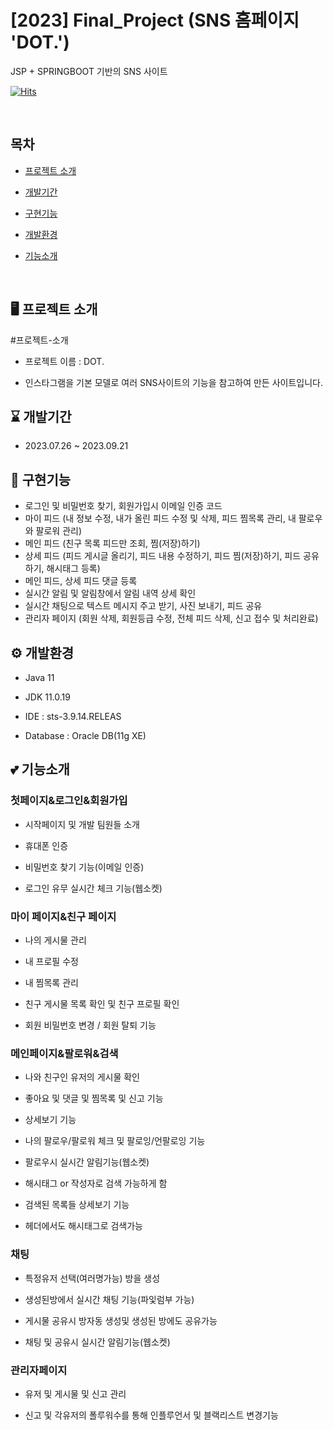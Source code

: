 # [2023] Final_Project (SNS 홈페이지 'DOT.')
JSP + SPRINGBOOT 기반의 SNS 사이트

[![Hits](https://hits.seeyoufarm.com/api/count/incr/badge.svg?url=https%3A%2F%2Fgithub.com%2Fyeoneeeeeee&count_bg=%23F0406A&title_bg=%23555555&icon=&icon_color=%23E7E7E7&title=hits&edge_flat=false)](https://hits.seeyoufarm.com)

<br>

## 목차
  - [프로젝트 소개](#-프로젝트-소개)
   
  - [개발기간](#-개발기간)
  
  - [구현기능](#-구현기능)
  
  - [개발환경](#-개발환경)
  
  - [기능소개](#-기능소개)

<br>

## 🖥️ 프로젝트 소개
#프로젝트-소개
- 프로젝트 이름 : DOT.

- 인스타그램을 기본 모델로 여러 SNS사이트의 기능을 참고하여 만든 사이트입니다.


## ⌛ 개발기간
- 2023.07.26 ~ 2023.09.21


## 🌟 구현기능
- 로그인 및 비밀번호 찾기, 회원가입시 이메일 인증 코드
- 마이 피드 (내 정보 수정, 내가 올린 피드 수정 및 삭제, 피드 찜목록 관리, 내 팔로우와 팔로워 
관리)
- 메인 피드 (친구 목록 피드만 조회, 찜(저장)하기)
- 상세 피드 (피드 게시글 올리기, 피드 내용 수정하기, 피드 찜(저장)하기, 피드 공유하기, 
해시태그 등록)
- 메인 피드, 상세 피드 댓글 등록 
- 실시간 알림 및 알림창에서 알림 내역 상세 확인
- 실시간 채팅으로 텍스트 메시지 주고 받기, 사진 보내기, 피드 공유
- 관리자 페이지 (회원 삭제, 회원등급 수정, 전체 피드 삭제, 신고 접수 및 처리완료)


## ⚙️ 개발환경
- Java 11
  
- JDK 11.0.19
  
- IDE : sts-3.9.14.RELEAS
  
- Database : Oracle DB(11g XE)


## 💕 기능소개
### 첫페이지&로그인&회원가입
- 시작페이지 및 개발 팀원들 소개

- 휴대폰 인증

- 비밀번호 찾기 기능(이메일 인증)

- 로그인 유무 실시간 체크 기능(웹소켓)


### 마이 페이지&친구 페이지
- 나의 게시물 관리

- 내 프로필 수정

- 내 찜목록 관리

- 친구 게시물 목록 확인 및 친구 프로필 확인

- 회원 비밀번호 변경 / 회원 탈퇴 기능


### 메인페이지&팔로워&검색
- 나와 친구인 유저의 게시물 확인

- 좋아요 및 댓글 및 찜목록 및 신고 기능

- 상세보기 기능

- 나의 팔로우/팔로워 체크 및 팔로잉/언팔로잉 기능

- 팔로우시 실시간 알림기능(웹소켓)

- 해시태그 or 작성자로 검색 가능하게 함

- 검색된 목록들 상세보기 기능

- 헤더에서도 해시태그로 검색가능


### 채팅
- 특정유저 선택(여러명가능) 방을 생성

- 생성된방에서 실시간 채팅 기능(파잋럼부 가능)

- 게시물 공유시 방자동 생성및 생성된 방에도 공유가능

- 채팅 및 공유시 실시간 알림기능(웹소켓)


### 관리자페이지
- 유저 및 게시물 및 신고 관리

- 신고 및 각유저의 폴루워수를 통해 인플루언서 및 블랙리스트 변경기능
